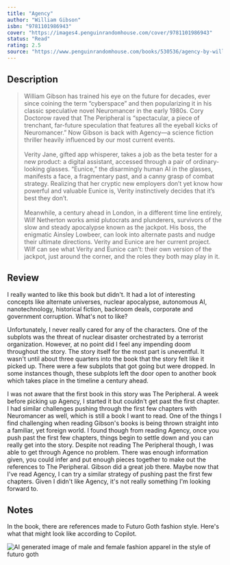 ```yaml
---
title: "Agency"
author: "William Gibson"
isbn: "9781101986943"
cover: "https://images4.penguinrandomhouse.com/cover/9781101986943"
status: "Read"
rating: 2.5
source: "https://www.penguinrandomhouse.com/books/530536/agency-by-william-gibson/"
---
```


## Description

> William Gibson has trained his eye on the future for decades, ever since coining the term “cyberspace” and then popularizing it in his classic speculative novel Neuromancer in the early 1980s. Cory Doctorow raved that The Peripheral is “spectacular, a piece of trenchant, far-future speculation that features all the eyeball kicks of Neuromancer.” Now Gibson is back with Agency—a science fiction thriller heavily influenced by our most current events.  
> <br>
> Verity Jane, gifted app whisperer, takes a job as the beta tester for a new product: a digital assistant, accessed through a pair of ordinary-looking glasses. “Eunice,” the disarmingly human AI in the glasses, manifests a face, a fragmentary past, and a canny grasp of combat strategy. Realizing that her cryptic new employers don’t yet know how powerful and valuable Eunice is, Verity instinctively decides that it’s best they don’t.  
> <br>
> Meanwhile, a century ahead in London, in a different time line entirely, Wilf Netherton works amid plutocrats and plunderers, survivors of the slow and steady apocalypse known as the jackpot. His boss, the enigmatic Ainsley Lowbeer, can look into alternate pasts and nudge their ultimate directions. Verity and Eunice are her current project. Wilf can see what Verity and Eunice can’t: their own version of the jackpot, just around the corner, and the roles they both may play in it. 

## Review

I really wanted to like this book but didn't. It had a lot of interesting concepts like alternate universes, nuclear apocalypse, autonomous AI, nanotechnology, historical fiction, backroom deals, corporate and government corruption. What's not to like? 

Unfortunately, I never really cared for any of the characters. One of the subplots was the threat of nuclear disaster orchestrated by a terrorist organization. However, at no point did I feel any impending doom throughout the story. The story itself for the most part is uneventful. It wasn't until about three quarters into the book that the story felt like it picked up. There were a few subplots that got going but were dropped. In some instances though, these subplots left the door open to another book which takes place in the timeline a century ahead.  

I was not aware that the first book in this story was The Peripheral. A week before picking up Agency, I started it but couldn't get past the first chapter. I had similar challenges pushing through the first few chapters with Neuromancer as well, which is still a book I want to read. One of the things I find challenging when reading Gibson's books is being thrown straight into a familiar, yet foreign world. I found though from reading Agency, once you push past the first few chapters, things begin to settle down and you can really get into the story. Despite not reading The Peripheral though, I was able to get through Agence no problem. There was enough information given, you could infer and put enough pieces together to make out the references to The Peripheral. Gibson did a great job there. Maybe now that I've read Agency, I can try a similar strategy of pushing past the first few chapters. Given I didn't like Agency, it's not really something I'm looking forward to.

## Notes

In the book, there are references made to Futuro Goth fashion style. Here's what that might look like according to Copilot.

![AI generated image of male and female fashion apparel in the style of futuro goth](https://github.com/lqdev/luisquintanilla.me/assets/11130940/6f48ef77-6fff-4e2f-87c0-d3ad59761859)